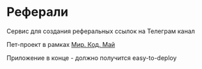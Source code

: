 # Реферали
Сервис для создания реферальных ссылок на Телеграм канал

Пет-проект в рамках [Мир. Код. Май](https://t.me/markenter/47)

Приложение в конце - должно получится easy-to-deploy